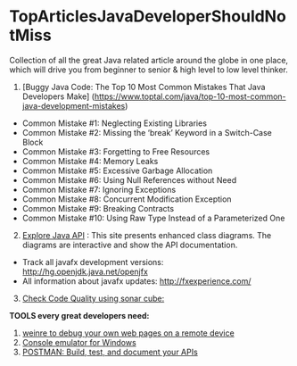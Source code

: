 # TopArticlesJavaDeveloperShouldNotMiss
Collection of all the great Java related article around the globe in one place, which will drive you from beginner to senior &amp; high level to low level thinker.

1. [Buggy Java Code: The Top 10 Most Common Mistakes That Java Developers Make] (https://www.toptal.com/java/top-10-most-common-java-development-mistakes)
 * Common Mistake #1: Neglecting Existing Libraries
 * Common Mistake #2: Missing the ‘break’ Keyword in a Switch-Case Block
 * Common Mistake #3: Forgetting to Free Resources
 * Common Mistake #4: Memory Leaks
 * Common Mistake #5: Excessive Garbage Allocation
 * Common Mistake #6: Using Null References without Need
 * Common Mistake #7: Ignoring Exceptions
 * Common Mistake #8: Concurrent Modification Exception
 * Common Mistake #9: Breaking Contracts
 * Common Mistake #10: Using Raw Type Instead of a Parameterized One

2. [Explore Java API](http://www.falkhausen.de/index.html) : This site presents enhanced class diagrams. The diagrams are interactive and show the API documentation.
 * Track all javafx development versions: http://hg.openjdk.java.net/openjfx
 * All information about javafx updates: http://fxexperience.com/
 
 3. [Check Code Quality using sonar cube:](https://sonarqube.com/coding_rules#languages=java)


<strong>TOOLS every great developers need:</strong>
1. [weinre to debug your own web pages on a remote device](https://people.apache.org/~pmuellr/weinre/docs/latest/Running.html)
2. [Console emulator for Windows](http://cmder.net/)
3. [POSTMAN: Build, test, and document your APIs](https://chrome.google.com/webstore/detail/postman/fhbjgbiflinjbdggehcddcbncdddomop?hl=en)
